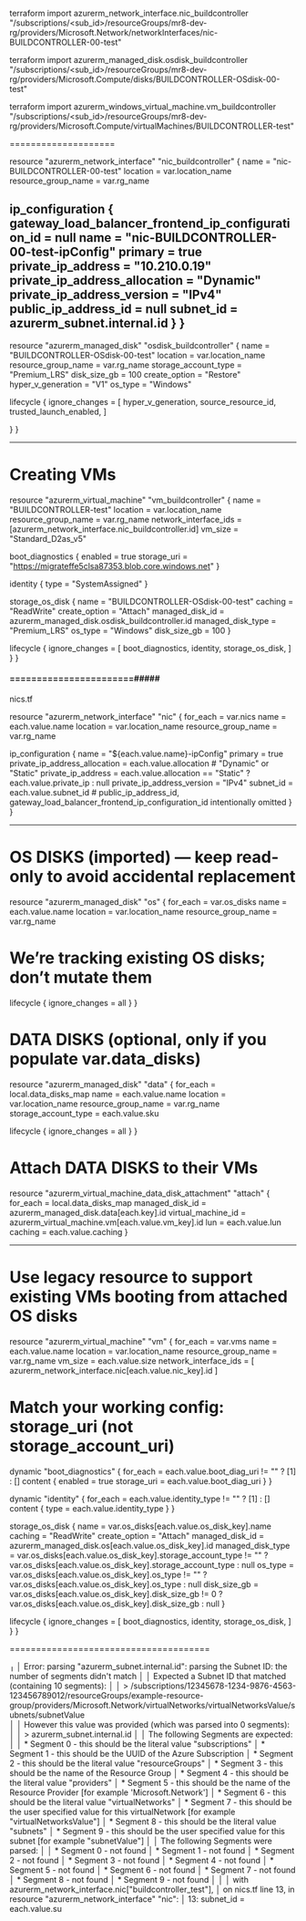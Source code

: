 terraform import azurerm_network_interface.nic_buildcontroller \
"/subscriptions/<sub_id>/resourceGroups/mr8-dev-rg/providers/Microsoft.Network/networkInterfaces/nic-BUILDCONTROLLER-00-test"


terraform import azurerm_managed_disk.osdisk_buildcontroller \
"/subscriptions/<sub_id>/resourceGroups/mr8-dev-rg/providers/Microsoft.Compute/disks/BUILDCONTROLLER-OSdisk-00-test"

terraform import azurerm_windows_virtual_machine.vm_buildcontroller \
"/subscriptions/<sub_id>/resourceGroups/mr8-dev-rg/providers/Microsoft.Compute/virtualMachines/BUILD­CONTROLLER-test"



====================

resource "azurerm_network_interface" "nic_buildcontroller" {
  name                = "nic-BUILDCONTROLLER-00-test"
  location            = var.location_name
  resource_group_name = var.rg_name

  ip_configuration {
    gateway_load_balancer_frontend_ip_configuration_id = null
    name                                               = "nic-BUILDCONTROLLER-00-test-ipConfig"
    primary                                            = true
    private_ip_address                                 = "10.210.0.19"
    private_ip_address_allocation                      = "Dynamic"
    private_ip_address_version                         = "IPv4"
    public_ip_address_id                               = null
    subnet_id                                          = azurerm_subnet.internal.id
  }
}
-------------------------

resource "azurerm_managed_disk" "osdisk_buildcontroller" {
  name                 = "BUILDCONTROLLER-OSdisk-00-test"
  location             = var.location_name
  resource_group_name  = var.rg_name
  storage_account_type = "Premium_LRS"
  disk_size_gb         = 100
  create_option        = "Restore"
  hyper_v_generation   = "V1"
  os_type              = "Windows"

  lifecycle {
    ignore_changes = [
      hyper_v_generation,
      source_resource_id,
      trusted_launch_enabled,
    ]

  }
}


---------------------------

# Creating VMs

resource "azurerm_virtual_machine" "vm_buildcontroller" {
  name                  = "BUILDCONTROLLER-test"
  location              = var.location_name
  resource_group_name   = var.rg_name
  network_interface_ids = [azurerm_network_interface.nic_buildcontroller.id]
  vm_size               = "Standard_D2as_v5"

  boot_diagnostics {
    enabled     = true
    storage_uri = "https://migrateffe5clsa87353.blob.core.windows.net"
  }

  identity {
    type = "SystemAssigned"
  }

  storage_os_disk {
    name              = "BUILDCONTROLLER-OSdisk-00-test"
    caching           = "ReadWrite"
    create_option     = "Attach"
    managed_disk_id   = azurerm_managed_disk.osdisk_buildcontroller.id
    managed_disk_type = "Premium_LRS"
    os_type           = "Windows"
    disk_size_gb      = 100
  }

  lifecycle {
    ignore_changes = [
      boot_diagnostics,
      identity,
      storage_os_disk,
    ]
  }
}

#### =======================#####


nics.tf

resource "azurerm_network_interface" "nic" {
  for_each            = var.nics
  name                = each.value.name
  location            = var.location_name
  resource_group_name = var.rg_name

  ip_configuration {
    name                          = "${each.value.name}-ipConfig"
    primary                       = true
    private_ip_address_allocation = each.value.allocation               # "Dynamic" or "Static"
    private_ip_address            = each.value.allocation == "Static" ? each.value.private_ip : null
    private_ip_address_version    = "IPv4"
    subnet_id                     = each.value.subnet_id
    # public_ip_address_id, gateway_load_balancer_frontend_ip_configuration_id intentionally omitted
  }
}

--------------------

# OS DISKS (imported) — keep read-only to avoid accidental replacement
resource "azurerm_managed_disk" "os" {
  for_each            = var.os_disks
  name                = each.value.name
  location            = var.location_name
  resource_group_name = var.rg_name

  # We’re tracking existing OS disks; don’t mutate them
  lifecycle {
    ignore_changes = all
  }
}

# DATA DISKS (optional, only if you populate var.data_disks)
resource "azurerm_managed_disk" "data" {
  for_each            = local.data_disks_map
  name                = each.value.name
  location            = var.location_name
  resource_group_name = var.rg_name
  storage_account_type = each.value.sku

  lifecycle {
    ignore_changes = all
  }
}

# Attach DATA DISKS to their VMs
resource "azurerm_virtual_machine_data_disk_attachment" "attach" {
  for_each           = local.data_disks_map
  managed_disk_id    = azurerm_managed_disk.data[each.key].id
  virtual_machine_id = azurerm_virtual_machine.vm[each.value.vm_key].id
  lun                = each.value.lun
  caching            = each.value.caching
}

-----------------------

# Use legacy resource to support existing VMs booting from attached OS disks
resource "azurerm_virtual_machine" "vm" {
  for_each              = var.vms
  name                  = each.value.name
  location              = var.location_name
  resource_group_name   = var.rg_name
  vm_size               = each.value.size
  network_interface_ids = [ azurerm_network_interface.nic[each.value.nic_key].id ]

  # Match your working config: storage_uri (not storage_account_uri)
  dynamic "boot_diagnostics" {
    for_each = each.value.boot_diag_uri != "" ? [1] : []
    content {
      enabled     = true
      storage_uri = each.value.boot_diag_uri
    }
  }

  dynamic "identity" {
    for_each = each.value.identity_type != "" ? [1] : []
    content {
      type = each.value.identity_type
    }
  }

  storage_os_disk {
    name              = var.os_disks[each.value.os_disk_key].name
    caching           = "ReadWrite"
    create_option     = "Attach"
    managed_disk_id   = azurerm_managed_disk.os[each.value.os_disk_key].id
    managed_disk_type = var.os_disks[each.value.os_disk_key].storage_account_type != "" ? var.os_disks[each.value.os_disk_key].storage_account_type : null
    os_type           = var.os_disks[each.value.os_disk_key].os_type != "" ? var.os_disks[each.value.os_disk_key].os_type : null
    disk_size_gb      = var.os_disks[each.value.os_disk_key].disk_size_gb != 0 ? var.os_disks[each.value.os_disk_key].disk_size_gb : null
  }

  lifecycle {
    ignore_changes = [
      boot_diagnostics,
      identity,
      storage_os_disk,
    ]
  }
}



======================================


╷
│ Error: parsing "azurerm_subnet.internal.id": parsing the Subnet ID: the number of segments didn't match
│
│ Expected a Subnet ID that matched (containing 10 segments):
│
│ > /subscriptions/12345678-1234-9876-4563-123456789012/resourceGroups/example-resource-group/providers/Microsoft.Network/virtualNetworks/virtualNetworksValue/subnets/subnetValue    
│
│ However this value was provided (which was parsed into 0 segments):
│
│ > azurerm_subnet.internal.id
│
│ The following Segments are expected:
│
│ * Segment 0 - this should be the literal value "subscriptions"
│ * Segment 1 - this should be the UUID of the Azure Subscription
│ * Segment 2 - this should be the literal value "resourceGroups"
│ * Segment 3 - this should be the name of the Resource Group
│ * Segment 4 - this should be the literal value "providers"
│ * Segment 5 - this should be the name of the Resource Provider [for example 'Microsoft.Network']
│ * Segment 6 - this should be the literal value "virtualNetworks"
│ * Segment 7 - this should be the user specified value for this virtualNetwork [for example "virtualNetworksValue"]
│ * Segment 8 - this should be the literal value "subnets"
│ * Segment 9 - this should be the user specified value for this subnet [for example "subnetValue"]
│
│ The following Segments were parsed:
│
│ * Segment 0 - not found
│ * Segment 1 - not found
│ * Segment 2 - not found
│ * Segment 3 - not found
│ * Segment 4 - not found
│ * Segment 5 - not found
│ * Segment 6 - not found
│ * Segment 7 - not found
│ * Segment 8 - not found
│ * Segment 9 - not found
│
│
│   with azurerm_network_interface.nic["buildcontroller_test"],
│   on nics.tf line 13, in resource "azurerm_network_interface" "nic":
│   13:     subnet_id                     = each.value.su




















